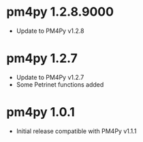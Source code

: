 # pm4py 1.2.8.9000

* Update to PM4Py v1.2.8

# pm4py 1.2.7

* Update to PM4Py v1.2.7
* Some Petrinet functions added

# pm4py 1.0.1

* Initial release compatible with PM4Py v1.1.1
